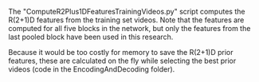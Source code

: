 The "ComputeR2Plus1DFeaturesTrainingVideos.py" script computes the R(2+1)D features from the training set videos. Note that the features are computed for all five blocks in the network, but only the features from the last pooled block have been used in this research. 

Because it would be too costly for memory to save the R(2+1)D prior features, these are calculated on the fly while selecting the best prior videos (code in the EncodingAndDecoding folder). 





